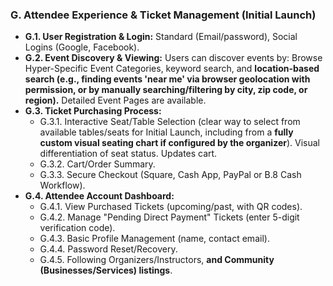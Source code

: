 ### G. Attendee Experience & Ticket Management (Initial Launch)
* **G.1. User Registration & Login:** Standard (Email/password), Social Logins (Google, Facebook).
* **G.2. Event Discovery & Viewing:** Users can discover events by: Browse Hyper-Specific Event Categories, keyword search, and **location-based search (e.g., finding events 'near me' via browser geolocation with permission, or by manually searching/filtering by city, zip code, or region).** Detailed Event Pages are available.
* **G.3. Ticket Purchasing Process:**
    * G.3.1. Interactive Seat/Table Selection (clear way to select from available tables/seats for Initial Launch, including from a **fully custom visual seating chart if configured by the organizer**). Visual differentiation of seat status. Updates cart.
    * G.3.2. Cart/Order Summary.
    * G.3.3. Secure Checkout (Square, Cash App, PayPal or B.8 Cash Workflow).
* **G.4. Attendee Account Dashboard:**
    * G.4.1. View Purchased Tickets (upcoming/past, with QR codes).
    * G.4.2. Manage "Pending Direct Payment" Tickets (enter 5-digit verification code).
    * G.4.3. Basic Profile Management (name, contact email).
    * G.4.4. Password Reset/Recovery.
    * G.4.5. Following Organizers/Instructors, **and Community (Businesses/Services) listings**. 
